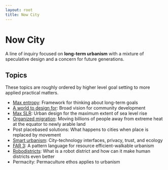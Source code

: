 ```yaml
---
layout: root
title: Now City
---
```

# Now City

A line of inquiry focused on **long-term urbanism** with a mixture of speculative design and a concern for future generations.
## Topics
These topics are roughly ordered by higher level goal setting to more applied practical matters.
- [Max entropy](Max%20entropy.md): Framework for thinking about long-term goals
- [A world to design for](A%20world%20to%20design%20for.md): Broad vision for community development
- [Max SLR](Max%20SLR.md): Urban design for the maximum extent of sea level rise
- [Organized migration](Organized%20migration): Moving billions of people away from extreme heat at the equator to newly arable land
- Post placebased solutions: What happens to cities when place is replaced by movement
- [Smart urbanism](Smart%20urbanism): City-technology interfaces, privacy, trust, and ecology
- [FAR 3](FAR%203): A pattern language for resource efficient-walkable urbanism
- [Robodistricts](Robodistricts): What is a robot district and how can it make human districts even better
- Permacity: Permaculture ethos applies to urbanism